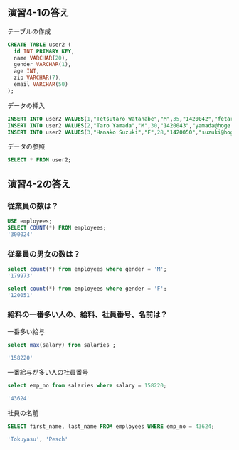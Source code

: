 ## 演習4-1の答え

テーブルの作成

```sql
CREATE TABLE user2 (
  id INT PRIMARY KEY, 
  name VARCHAR(20), 
  gender VARCHAR(1),
  age INT, 
  zip VARCHAR(7),
  email VARCHAR(50)
);
```

データの挿入

```sql
INSERT INTO user2 VALUES(1,"Tetsutaro Watanabe","M",35,"1420042","fetaro@hoge.com");
INSERT INTO user2 VALUES(2,"Taro Yamada","M",30,"1420043","yamada@hoge.com");
INSERT INTO user2 VALUES(3,"Hanako Suzuki","F",28,"1420050","suzuki@hoge.com");
```

データの参照

```sql
SELECT * FROM user2;
```

## 演習4-2の答え

### 従業員の数は？

```sql
USE employees;
SELECT COUNT(*) FROM employees;
'300024'
```

### 従業員の男女の数は？


```sql
select count(*) from employees where gender = 'M';
'179973'

select count(*) from employees where gender = 'F';
'120051'

```

### 給料の一番多い人の、給料、社員番号、名前は？


一番多い給与

```sql
select max(salary) from salaries ;

'158220'

```

一番給与が多い人の社員番号

```sql
select emp_no from salaries where salary = 158220;

'43624'

```

社員の名前

```sql
SELECT first_name, last_name FROM employees WHERE emp_no = 43624;

'Tokuyasu', 'Pesch'

```

